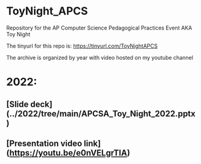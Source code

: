 # ToyNight_APCS
Repository for the AP Computer Science Pedagogical Practices Event AKA Toy Night

The tinyurl for this repo is: https://tinyurl.com/ToyNightAPCS

The archive is organized by year with video hosted on my youtube channel
# 2022: 
## [Slide deck] (../2022/tree/main/APCSA_Toy_Night_2022.pptx)
## [Presentation video link] (https://youtu.be/e0nVELgrTIA) 
